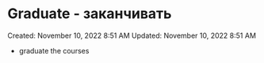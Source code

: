 # Graduate - заканчивать

Created: November 10, 2022 8:51 AM
Updated: November 10, 2022 8:51 AM

- graduate the courses